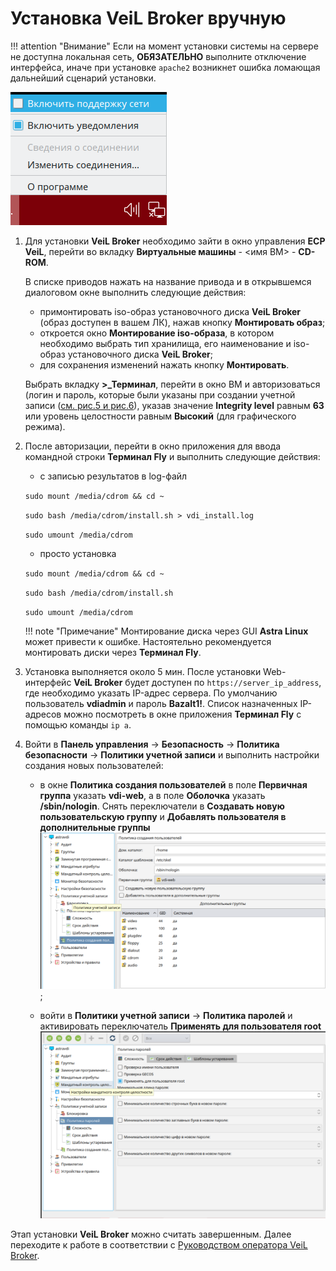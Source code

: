 # Установка VeiL Broker вручную  

!!! attention "Внимание"
    Если на момент установки системы на сервере не доступна локальная сеть, **ОБЯЗАТЕЛЬНО** выполните отключение 
    интерфейса, иначе при установке `apache2` возникнет ошибка ломающая дальнейший сценарий установки.
    
![image](../../../_assets/vdi/how_to/installation/network_disabled.png)

1. Для установки **VeiL Broker** необходимо зайти в окно управления **ECP VeiL**, перейти во вкладку 
   **Виртуальные машины** - <имя ВМ> - **CD-ROM**.
 
    В списке приводов нажать на название привода и в открывшемся диалоговом окне выполнить следующие действия:

    - примонтировать iso-образ установочного диска **VeiL Broker** (образ доступен в вашем ЛК), нажав кнопку 
      **Монтировать образ**;
    - откроется окно **Монтирование iso-образа**, в котором необходимо выбрать тип хранилища, 
      его наименование и iso-образ установочного диска **VeiL Broker**;
    - для сохранения изменений нажать кнопку **Монтировать**.

    Выбрать вкладку **>_Терминал**, перейти в окно ВМ и авторизоваться (логин и пароль, которые были 
    указаны при создании учетной записи ([см. рис.5 и рис.6](../../engineer_guide/application1-7.md)), указав значение **Integrity level** 
    равным **63** или уровень целостности равным **Высокий** (для графического режима).

1. После авторизации, перейти в окно приложения для ввода командной строки **Терминал Fly** 
   и выполнить следующие действия:
   
    - с записью результатов в log-файл

    `sudo mount /media/cdrom && cd ~`
     
    `sudo bash /media/cdrom/install.sh > vdi_install.log`
        
    `sudo umount /media/cdrom`  
           
     - просто установка
    
    `sudo mount /media/cdrom && cd ~`
     
    `sudo bash /media/cdrom/install.sh`
     
    `sudo umount /media/cdrom`  
       
    !!! note "Примечание"
        Монтирование диска через GUI **Astra Linux** может привести к ошибке. Настоятельно рекомендуется монтировать 
        диски через **Терминал Fly**.
   
1. Установка выполняется около 5 мин. После установки Web-интерфейс **VeiL Broker** будет доступен по 
   `https://server_ip_address`, где необходимо указать IP-адрес сервера. По умолчанию пользователь **vdiadmin** и пароль **Bazalt1!**. 
   Список назначенных IP-адресов можно посмотреть в окне приложения **Терминал Fly** с помощью команды `ip a`.

1. Войти в **Панель управления** → **Безопасность** → **Политика безопасности** → **Политики учетной записи** и 
   выполнить настройки создания новых пользователей:
   
    - в окне **Политика создания пользователей** в поле **Первичная группа** указать **vdi-web**, а в поле **Оболочка** 
     указать **/sbin/nologin**. Снять переключатели в **Создавать новую пользовательскую группу** и 
     **Добавлять пользователя в дополнительные группы**
     ![image](../../../_assets/vdi/how_to/new_user_scenario.PNG);
     
    - войти в **Политики учетной записи** → **Политика паролей** и активировать переключатель 
     **Применять для пользователя root**
     ![image](../../../_assets/vdi/how_to/password_policy.PNG)
      
Этап установки **VeiL Broker** можно считать завершенным. Далее переходите к работе в соответствии с 
[Руководством оператора VeiL Broker](../operator_guide/prepare.md).

